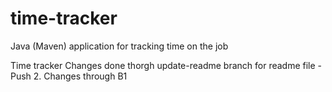 # time-tracker
Java (Maven) application for tracking time on the job

Time tracker
Changes done thorgh update-readme branch for readme file - Push 2.
Changes through B1